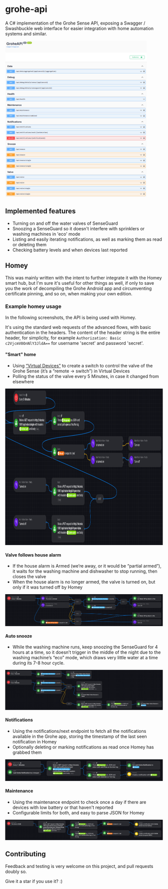

# grohe-api
A C# implementation of the Grohe Sense API, exposing a Swagger / Swashbuckle web interface for easier integration with home automation systems and similar.

<a href="images/swagger.png"><img src="images/swagger.png" height="500" alt="Screenshot" /></a>

## Implemented features
* Turning on and off the water valves of SenseGuard
* Snoozing a SenseGuard so it doesn't interfere with sprinklers or washing machines in 'eco' mode
* Listing and easily iterating notifications, as well as marking them as read or deleting them
* Checking battery levels and when devices last reported

## Homey
This was mainly written with the intent to further integrate it with the Homey smart hub, but I'm sure it's useful for other things as well, if only to save you the work of decompiling the Grohe Android app and circumventing certificate pinning, and so on, when making your own edition.

### Example homey usage
In the following screenshots, the API is being used with Homey.

It's using the standard web requests of the advanced flows, with basic authentication in the headers. The content of the header string is the entire header, for simplicity, for example ```Authorization: Basic c2VjcmV0OnNlY3JldA==``` for username 'secret' and password 'secret'.

#### "Smart" home
* Using <a href="https://homey.app/en-us/app/com.arjankranenburg.virtual/Virtual-Devices/">“Virtual Devices”</a> to create a switch to control the valve of the Grohe Sense (it’s a “remote → switch”) in Virtual Devices
* Polling the status of the valve every 5 Minutes, in case it changed from elsewhere

<a href="images/homey-valve.png"><img src="images/homey-valve.png" height="500" alt="Screenshot" /></a>

#### Valve follows house alarm
* If the house alarm is Armed (we’re away, or it would be “partial armed”), it waits for the washing machine and dishwasher to stop running, then closes the valve
* When the house alarm is no longer armed, the valve is turned on, but only if it was turned off by Homey

<a href="images/homey-water_shutoff.png"><img src="images/homey-water_shutoff.png" alt="Screenshot" /></a>

#### Auto snooze
* While the washing machine runs, keep snoozing the SenseGuard for 4 hours at a time, so it doesn’t trigger in the middle of the night due to the washing machine’s “eco” mode, which draws very little water at a time during its 7-8 hour cycle.

<a href="images/homey-snooze.png"><img src="images/homey-snooze.png" alt="Screenshot" /></a>

#### Notifications
* Using the notifications/next endpoint to fetch all the notifications available in the Grohe app, storing the timestamp of the last seen notification in Homey
* Optionally deleting or marking notifications as read once Homey has grabbed them

<a href="images/homey-notifications.png"><img src="images/homey-notifications.png" alt="Screenshot" /></a>

#### Maintenance
* Using the maintenance endpoint to check once a day if there are devices with low battery or that haven't reported
* Configurable limits for both, and easy to parse JSON for Homey

<a href="images/homey-device_warnings.png"><img src="images/homey-device_warnings.png" alt="Screenshot" /></a>

## Contributing
Feedback and testing is very welcome on this project, and pull requests doubly so.

Give it a star if you use it? :)
